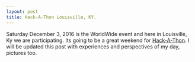 ```yaml
---
layout: post
title: Hack-A-Thon Louisville, KY.
---
```

Saturday December 3, 2016 is the WorldWide event and here in Louisville, Ky we are participating.
Its going to be a great weekend for [Hack-A-Thon](https://her.is/2gCdwuc).  I will be updated this post with experiences and perspectives of my day, pictures too.
